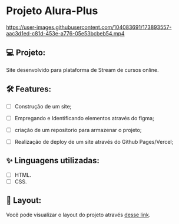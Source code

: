 # Projeto Alura-Plus

https://user-images.githubusercontent.com/104083691/173893557-aac3d1ed-c81d-453e-a776-05e53bcbeb54.mp4


## 💻 Projeto:

Site desenvolvido para plataforma de Stream de cursos online.

## :hammer_and_wrench: Features:

-   [ ] Construção de um site;
-   [ ] Empregando e Identificando elementos através do figma;
-   [ ] criação de um repositorio para armazenar o projeto;
-   [ ] Realização de deploy de um site através do Github Pages/Vercel;



## ✨ Linguagens utilizadas:

-   [ ] HTML.
-   [ ] CSS.

## 🔖 Layout:

Você pode visualizar o layout do projeto através [desse link](#).
